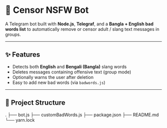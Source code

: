 # 🚀 Censor NSFW Bot

A Telegram bot built with **Node.js**, **Telegraf**, and a **Bangla + English bad words list** to automatically remove or censor adult / slang text messages in groups.

---

## ✨ Features

- Detects both **English** and **Bengali (Bangla)** slang words
- Deletes messages containing offensive text (group mode)
- Optionally warns the user after deletion
- Easy to add new bad words (via `badwords.js`)

---

## 📂 Project Structure

.
├── bot.js
├── customBadWords.js
├── package.json
├── README.md
└── yarn.lock
